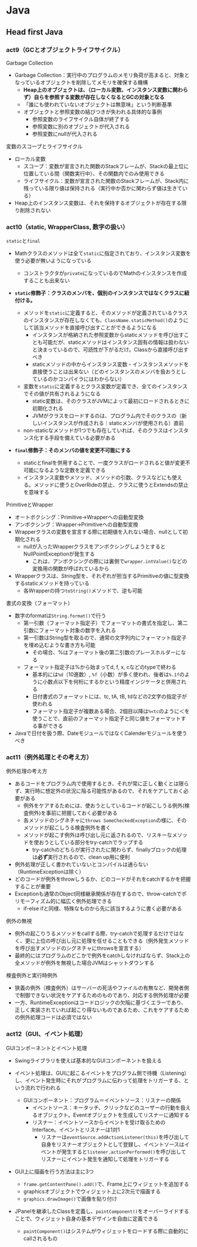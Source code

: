 # Java
## Head first Java
### act9（GCとオブジェクトライフサイクル）  
Garbage Collection  
- Garbage Collection：実行中のプログラムのメモリ負荷が高まると、対象となっているオブジェクトを削除してメモリを確保する機構
  - **Heap上のオブジェクトは、（ローカル変数、インスタンス変数に関わらず）自らを参照する変数が存在しなくなるとGCの対象となる**
  - 「誰にも使われていないオブジェクトは無意味」という判断基準
  - オブジェクトと参照変数の結びつきが失われる具体的な事例
    - 参照変数のライフサイクル自体が終了する
    - 参照変数に別のオブジェクトが代入される
    - 参照変数にnullが代入される
  
  
変数のスコープとライフサイクル  
- ローカル変数
  - スコープ：変数が宣言された関数のStackフレームが、Stackの最上位に位置している間（関数実行中）、その関数内でのみ使用できる
  - ライフサイクル：変数が宣言された関数のStackフレームが、Stack内に残っている限り値は保持される（実行中か否かに関わらず値は生きている）
- Heap上のインスタンス変数は、それを保持するオブジェクトが存在する限り削除されない  

### act10（static, WrapperClass, 数字の扱い）  
`static`と`final`  
- Mathクラスのメソッドは全て`static`に指定されており、インスタンス変数を使う必要が無いようになっている  
  - コンストラクタが`private`になっているのでMathのインスタンスを作成することも出来ない  
  
- **`static`修飾子：クラスのメンバを、個別のインスタンスではなくクラスに紐付ける。**
  - メソッドを`static`に定義すると、そのメソッドが定義されているクラスのインスタンスが存在しなくても、`ClassName.staticMethod()`のようにして該当メソッドを直接呼び出すことができるようになる
    - インスタンスが格納された参照変数からstaticメソッドを呼び出すことも可能だが、staticメソッドはインスタンス固有の情報は扱わないと決まっているので、可読性が下がるだけ。Classから直接呼び出すべき
    - staticメソッドの中からインスタンス変数・インスタンスメソッドを直接使うことは出来ない（どのインスタンスのメンバを扱おうとしているのかコンパイラにはわからない）
  - 変数を`static`に定義するとクラス変数が定義でき、全てのインスタンスでその値が共有されるようになる   
    - static変数は、そのクラスがJVMによって最初にロードされるときに初期化される
    - JVMがクラスをロードするのは、プログラム内でそのクラスの（新しいインスタンスが作成される｜staticメンバが使用される）直前
  - non-staticなメソッドが1つでも存在していれば、そのクラスはインスタンス化する手段を備えている必要がある

- **`final`修飾子：そのメンバの値を変更不可能にする**
  - staticとfinalを併用することで、一度クラスがロードされると値が変更不可能になるような定数を定義できる
  - インスタンス変数やメソッド、メソッドの引数、クラスなどにも使える。メソッドに使うとOverRideの禁止、クラスに使うとExtendsの禁止を意味する　　
  
PrimitiveとWrapper  
- オートボクシング：Primitive→Wrapperへの自動型変換
- アンボクシング：Wrapper→Primitiveへの自動型変換
- Wrapperクラスの変数を宣言する際に初期値を入れない場合、nullとして初期化される
  - nullが入ったWrapperクラスをアンボクシングしようとするとNullPointExceptionが発生する
    - これは、アンボクシングの際には裏側で`wrapper.intValue()`などの変換用の関数が呼ばれているから
- Wrapperクラスは、String型を、それぞれが担当するPrimitiveの値に型変換するstaticメソッドを持っている
  - 各Wrapperの持つ`toString()`メソッドで、逆も可能  
  
書式の変換（フォーマット）  
- 数字のformatは`String.format()`で行う
  - 第一引数（フォーマット指定子）でフォーマットの書式を指定し、第二引数にフォーマット対象の数字を入れる
  - 第一引数はString型を取るので、通常の文字列内にフォーマット指定子を埋め込むような書き方も可能
    - その場合、%はフォーマット後の第二引数のプレースホルダーになる
  - フォーマット指定子は%から始まってd, f, x, cなどのtypeで終わる
    - 基本的には`%d`（10進数）, `%f`（小数）が多く使われ、後者は`%.1f`のように小数点以下を何桁にするかという精度インジケータと併用される
    - 日付書式のフォーマットには、tc, tA, tB, tdなどの2文字の指定子が使われる
    - フォーマット指定子が複数ある場合、2個目以降は`%<tc`のように＜を使うことで、直前のフォーマット指定子と同じ値をフォーマットする事ができる
- Javaで日付を扱う際、DateモジュールではなくCalenderモジュールを使うべき  

### act11（例外処理とその考え方）
例外処理の考え方
- あるコードをプログラム内で使用するとき、それが常に正しく動くとは限らず、実行時に想定外の状況に陥る可能性があるので、それをケアしておく必要がある
  - 例外をケアするためには、使おうとしているコードが起こしうる例外(検査例外)を事前に把握しておく必要がある
  - 各メソッドのシグネチャに`throws SomeCheckedException`の様に、そのメソッドが起こしうる検査例外を書く
  - メソッドが起こす例外は呼び出し元に返されるので、リスキーなメソッドを使おうとしている部分をtry-catchでラップする  
    - try-catchのどちらが実行されたに関わらず、finallyブロックの処理は**必ず**実行されるので、clean up用に便利
- 例外処理が正しく書かれていないとコンパイルは通らない（RuntimeExceptionは除く）  
- どのコードが例外をthrowしうるか、どのコードがそれをcatchするかを把握することが重要
- Exceptionも通常のObject同様継承関係が存在するので、throw-catchでポリモーフィズム的に幅広く例外処理できる
  - if-else ifと同様、特殊なものから先に該当するように書く必要がある
  
例外の無視  
- 例外の起こりうるメソッドをcallする際、try-catchで処理するだけではなく、更に上位の呼び出し元に処理を任せることもできる（例外発生メソッドを呼び出すメソッドのシグネチャにthrowsを宣言する）
- 最終的にはプログラムのどこかで例外をcatchしなければならず、Stack上の全メソッドが例外を無視した場合JVMはシャットダウンする  
  
検査例外と実行時例外  
- 狭義の例外（検査例外）はサーバーの死活やファイルの有無など、開発者側で制御できない状況をケアするためのものであり、対応する例外処理が必要
- 一方、RuntimeExceptionはコードロジックの欠陥に基づくエラーであり、正しく実装されていれば起こり得ないものであるため、これをケアするための例外処理コードは必須ではない

### act12（GUI、イベント処理）
GUIコンポーネントとイベント処理  
- Swingライブラリを使えば基本的なGUIコンポーネントを扱える  

- イベント処理は、GUIに起こるイベントをプログラム側で待機（Listening）し、イベント発生時にそれがプログラムに伝わって処理をトリガーする、という流れで行われる
  - GUIコンポーネント：プログラム＝イベントソース：リスナーの関係
    - イベントソース：キータッチ、クリックなどのユーザーの行動を扱えるオブジェクト。Eventオブジェクトを生成してリスナーに通知する
    - リスナー：イベントソースからイベントを受け取るためのInterface。イベントとリスナーは1対1
      - リスナーは`eventSource.addActionListener(this)`を呼び出して自身をリスナーオブジェクトとして登録し、イベントソースはイベントが発生すると`listener.actionPerformed()`を呼び出してリスナーにイベント発生を通知して処理をトリガーする  

- GUI上に描画を行う方法は主に3つ
  - `frame.getContentPane().add()`で、Frame上にウィジェットを追加する
  - graphicsオブジェクトでウィジェット上に2次元で描画する
  - `graphics.drawImage()`で画像を貼り付け
- JPanelを継承したClassを定義し、`paintComponent()`をオーバーライドすることで、ウィジェット自身の基本デザインを自由に定義できる
  - `paintComponent()`はシステムがウィジェットをロードする際に自動的にcallされるもの
